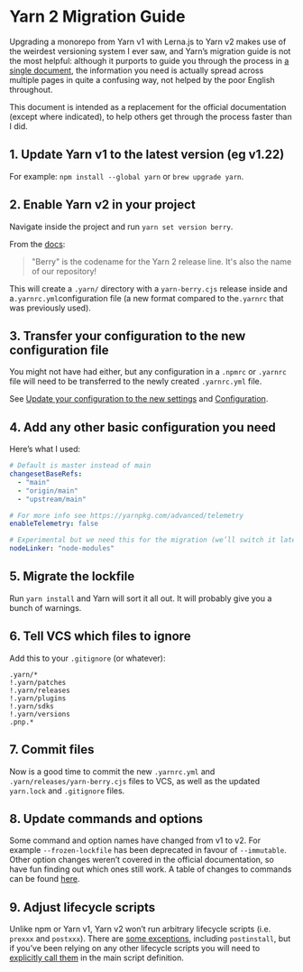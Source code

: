 # Yarn 2 Migration Guide

Upgrading a monorepo from Yarn v1 with Lerna.js to Yarn v2 makes use of the weirdest versioning system I ever saw, and Yarn’s migration guide is not the most helpful: although it purports to guide you through the process in [a single document](https://yarnpkg.com/getting-started/migration), the information you need is actually spread across multiple pages in quite a confusing way, not helped by the poor English throughout.

This document is intended as a replacement for the official documentation (except where indicated), to help others get through the process faster than I did.

## 1. Update Yarn v1 to the latest version (eg v1.22)

For example: `npm install --global yarn` or `brew upgrade yarn`.

## 2. Enable Yarn v2 in your project

Navigate inside the project and run `yarn set version berry`.

From the [docs](https://yarnpkg.com/getting-started/install#per-project-install):

> "Berry" is the codename for the Yarn 2 release line. It's also the name of our repository!

This will create a `.yarn/` directory with a `yarn-berry.cjs` release inside and a`.yarnrc.yml`configuration file (a new format compared to the`.yarnrc` that was previously used).

## 3. Transfer your configuration to the new configuration file

You might not have had either, but any configuration in a `.npmrc` or `.yarnrc` file will need to be transferred to the newly created `.yarnrc.yml` file.

See [Update your configuration to the new settings](https://yarnpkg.com/getting-started/migration#update-your-configuration-to-the-new-settings) and [Configuration](https://yarnpkg.com/configuration/yarnrc).

## 4. Add any other basic configuration you need

Here’s what I used:

```yml
# Default is master instead of main
changesetBaseRefs:
  - "main"
  - "origin/main"
  - "upstream/main"

# For more info see https://yarnpkg.com/advanced/telemetry
enableTelemetry: false

# Experimental but we need this for the migration (we’ll switch it later)
nodeLinker: "node-modules"
```

## 5. Migrate the lockfile

Run `yarn install` and Yarn will sort it all out. It will probably give you a bunch of warnings.

## 6. Tell VCS which files to ignore

Add this to your `.gitignore` (or whatever):

```
.yarn/*
!.yarn/patches
!.yarn/releases
!.yarn/plugins
!.yarn/sdks
!.yarn/versions
.pnp.*
```

## 7. Commit files

Now is a good time to commit the new `.yarnrc.yml` and `.yarn/releases/yarn-berry.cjs` files to VCS, as well as the updated `yarn.lock` and `.gitignore` files.

## 8. Update commands and options

Some command and option names have changed from v1 to v2. For example `--frozen-lockfile` has been deprecated in favour of `--immutable`. Other option changes weren’t covered in the official documentation, so have fun finding out which ones still work. A table of changes to commands can be found [here](https://yarnpkg.com/getting-started/migration#renamed).

## 9. Adjust lifecycle scripts

Unlike npm or Yarn v1, Yarn v2 won’t run arbitrary lifecycle scripts (i.e. `prexxx` and `postxxx`). There are [some exceptions](https://yarnpkg.com/advanced/lifecycle-scripts), including `postinstall`, but if you’ve been relying on any other lifecycle scripts you will need to [explicitly call them](https://yarnpkg.com/getting-started/migration#explicitly-call-the-pre-and-post-scripts) in the main script definition.
